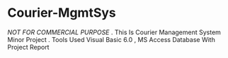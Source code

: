 # Courier-MgmtSys

*NOT FOR COMMERCIAL PURPOSE* .
This Is Courier Management System Minor Project . 
Tools Used Visual Basic 6.0  , MS Access Database 
With Project Report 
